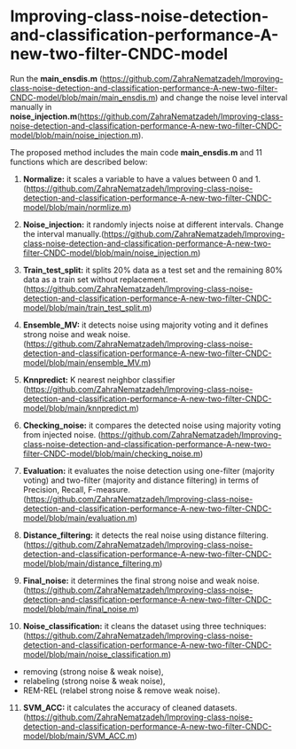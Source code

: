 # Improving-class-noise-detection-and-classification-performance-A-new-two-filter-CNDC-model

Run the **main_ensdis.m** (https://github.com/ZahraNematzadeh/Improving-class-noise-detection-and-classification-performance-A-new-two-filter-CNDC-model/blob/main/main_ensdis.m)
and change the noise level interval manually in **noise_injection.m**(https://github.com/ZahraNematzadeh/Improving-class-noise-detection-and-classification-performance-A-new-two-filter-CNDC-model/blob/main/noise_injection.m).

The proposed method includes the main code **main_ensdis.m**  and 11 functions which are described below:

1.	**Normalize:**  it scales a variable to have a values between 0 and 1. (https://github.com/ZahraNematzadeh/Improving-class-noise-detection-and-classification-performance-A-new-two-filter-CNDC-model/blob/main/normlize.m)

2.	**Noise_injection:** it randomly injects noise at different intervals. Change the interval manually.(https://github.com/ZahraNematzadeh/Improving-class-noise-detection-and-classification-performance-A-new-two-filter-CNDC-model/blob/main/noise_injection.m)

3.	**Train_test_split:** it splits 20% data as a test set and the remaining 80% data as a train set without replacement. (https://github.com/ZahraNematzadeh/Improving-class-noise-detection-and-classification-performance-A-new-two-filter-CNDC-model/blob/main/train_test_split.m)

4.	**Ensemble_MV:** it detects noise using majority voting and it defines strong noise and weak noise.(https://github.com/ZahraNematzadeh/Improving-class-noise-detection-and-classification-performance-A-new-two-filter-CNDC-model/blob/main/ensemble_MV.m)

5.	**Knnpredict:**  K nearest neighbor classifier (https://github.com/ZahraNematzadeh/Improving-class-noise-detection-and-classification-performance-A-new-two-filter-CNDC-model/blob/main/knnpredict.m)

6.	**Checking_noise:** it compares the detected noise using majority voting from injected noise. (https://github.com/ZahraNematzadeh/Improving-class-noise-detection-and-classification-performance-A-new-two-filter-CNDC-model/blob/main/checking_noise.m)

7.	**Evaluation:** it evaluates the noise detection using one-filter (majority voting) and two-filter (majority and distance filtering) in terms of Precision, Recall, F-measure. (https://github.com/ZahraNematzadeh/Improving-class-noise-detection-and-classification-performance-A-new-two-filter-CNDC-model/blob/main/evaluation.m)

8.	**Distance_filtering:** it detects the real noise using distance filtering. (https://github.com/ZahraNematzadeh/Improving-class-noise-detection-and-classification-performance-A-new-two-filter-CNDC-model/blob/main/distance_filtering.m)

9.	**Final_noise:** it determines the final strong noise and weak noise.(https://github.com/ZahraNematzadeh/Improving-class-noise-detection-and-classification-performance-A-new-two-filter-CNDC-model/blob/main/final_noise.m)

10.	**Noise_classification:** it cleans the dataset using three techniques: (https://github.com/ZahraNematzadeh/Improving-class-noise-detection-and-classification-performance-A-new-two-filter-CNDC-model/blob/main/noise_classification.m)
  -	removing (strong noise & weak noise), 
  - relabeling (strong noise & weak noise), 
  - REM-REL (relabel strong noise & remove weak noise).
  
11.	**SVM_ACC:** it calculates the accuracy of cleaned datasets. (https://github.com/ZahraNematzadeh/Improving-class-noise-detection-and-classification-performance-A-new-two-filter-CNDC-model/blob/main/SVM_ACC.m)

